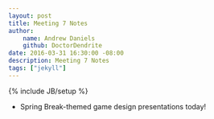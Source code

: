 ```yaml
---
layout: post
title: Meeting 7 Notes
author:
    name: Andrew Daniels
    github: DoctorDendrite
date: 2016-03-31 16:30:00 -08:00
description: Meeting 7 Notes
tags: ["jekyll"]
---
```

{% include JB/setup %}

- Spring Break-themed game design presentations today!
